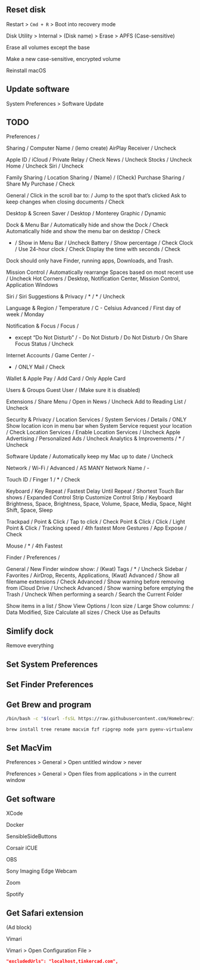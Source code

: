 ## Reset disk

Restart > `Cmd + R` > Boot into recovery mode

Disk Utility > Internal > (Disk name) > Erase > APFS (Case-sensitive)

Erase all volumes except the base

Make a new case-sensitive, encrypted volume

Reinstall macOS

## Update software

System Preferences > Software Update

## TODO

Preferences /

Sharing /
Computer Name / (lemo create)
AirPlay Receiver / Uncheck

Apple ID / iCloud /
Private Relay / Check
News / Uncheck
Stocks / Uncheck
Home / Uncheck
Siri / Uncheck

Family Sharing /
Location Sharing / (Name) / (Check)
Purchase Sharing / Share My Purchase / Check

General /
Click in the scroll bar to: / Jump to the spot that’s clicked
Ask to keep changes when closing documents / Check

Desktop & Screen Saver /
Desktop / Monterey Graphic / Dynamic

Dock & Menu Bar /
Automatically hide and show the Dock / Check
Automatically hide and show the menu bar on desktop / Check
* / Show in Menu Bar / Uncheck
Battery / Show percentage / Check
Clock / Use 24-hour clock / Check
Display the time with seconds / Check

Dock should only have Finder, running apps, Downloads, and Trash.

Mission Control /
Automatically rearrange Spaces based on most recent use / Uncheck
Hot Corners / Desktop, Notification Center, Mission Control, Application Windows

Siri /
Siri Suggestions & Privacy / * / * / Uncheck

Language & Region /
Temperature / C - Celsius
Advanced / First day of week / Monday

Notification & Focus / Focus /
* except “Do Not Disturb” / -
Do Not Disturb / Do Not Disturb / On
Share Focus Status / Uncheck

Internet Accounts /
Game Center / -
* / ONLY Mail / Check

Wallet & Apple Pay / Add Card / Only Apple Card

Users & Groups
Guest User / (Make sure it is disabled)

Extensions / Share Menu /
Open in News / Uncheck
Add to Reading List / Uncheck

Security & Privacy /
Location Services / System Services / Details / ONLY Show location icon in menu bar when System Service request your location / Check
Location Services / Enable Location Services / Uncheck
Apple Advertising / Personalized Ads / Uncheck
Analytics & Improvements / * / Uncheck

Software Update / Automatically keep my Mac up to date / Uncheck

Network / Wi-Fi / Advanced / AS MANY Network Name / -

Touch ID / Finger 1 / * / Check

Keyboard /
Key Repeat / Fastest
Delay Until Repeat / Shortest
Touch Bar shows / Expanded Control Strip
Customize Control Strip / Keyboard Brightness, Space, Brightness, Space, Volume, Space, Media, Space, Night Shift, Space, Sleep

Trackpad /
Point & Click / Tap to click / Check
Point & Click / Click / Light
Point & Click / Tracking speed / 4th fastest
More Gestures / App Expose / Check

Mouse / * / 4th Fastest


Finder / Preferences /

General / New Finder window show: / (Kwat)
Tags / * / Uncheck
Sidebar / Favorites / AirDrop, Recents, Applications, (Kwat)
Advanced / Show all filename extensions / Check
Advanced / Show warning before removing from iCloud Drive / Uncheck
Advanced / Show warning before emptying the Trash / Uncheck
When performing a search / Search the Current Folder

Show items in a list / Show View Options /
Icon size / Large
Show columns: / Data Modified, Size
Calculate all sizes / Check
Use as Defaults



## Simlify dock

Remove everything

## Set System Preferences

## Set Finder Preferences

## Get Brew and program

```sh
/bin/bash -c "$(curl -fsSL https://raw.githubusercontent.com/Homebrew/install/HEAD/install.sh)"
```

```sh
brew install tree rename macvim fzf ripgrep node yarn pyenv-virtualenv shfmt git-lfs
```

## Set MacVim

Preferences > General > Open untitled window > never

Preferences > General > Open files from applications > in the current window

## Get software

XCode

Docker

SensibleSideButtons

Corsair iCUE

OBS

Sony Imaging Edge Webcam

Zoom

Spotify

## Get Safari extension

(Ad block)

Vimari

Vimari > Open Configuration File >

```json
"excludedUrls": "localhost,tinkercad.com",
```

